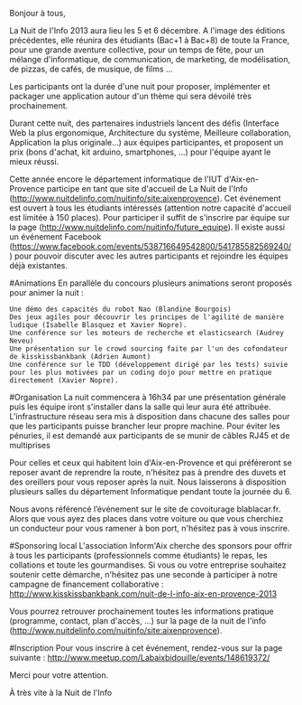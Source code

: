 Bonjour à tous,

La Nuit de l'Info 2013 aura lieu les 5 et 6 décembre. A l'image des éditions précédentes, elle réunira des étudiants (Bac+1 à Bac+8) de toute la France, pour une grande aventure collective, pour un temps de fête, pour un mélange d'informatique, de communication, de marketing, de modélisation, de pizzas, de cafés, de musique, de films …

Les participants ont la durée d'une nuit pour proposer, implémenter et packager une application autour d'un thème qui sera dévoilé très prochainement.

Durant cette nuit, des partenaires industriels lancent des défis (Interface Web la plus ergonomique, Architecture du système, Meilleure collaboration, Application la plus originale…) aux équipes participantes, et proposent un prix (bons d'achat, kit arduino, smartphones, …) pour l'équipe ayant le mieux réussi.

Cette année encore le département informatique de l'IUT d'Aix-en-Provence
participe en tant que site d'accueil de La Nuit de l'Info (http://www.nuitdelinfo.com/nuitinfo/site:aixenprovence). Cet événement est ouvert à tous les étudiants intéressés (attention notre capacité d'accueil est limitée à 150 places). Pour participer il suffit de s'inscrire par équipe sur la page (http://www.nuitdelinfo.com/nuitinfo/future_equipe). Il existe aussi un événement Facebook (https://www.facebook.com/events/538716649542800/541785582569240/) pour pouvoir discuter avec les autres participants et rejoindre les équipes déjà existantes.

#Animations
En parallèle du concours plusieurs animations seront proposés pour animer la nuit :

    Une démo des capacités du robot Nao (Blandine Bourgois)
    Des jeux agiles pour découvrir les principes de l'agilité de manière ludique (Isabelle Blasquez et Xavier Nopre).
    Une conférence sur les moteurs de recherche et elasticsearch (Audrey Neveu)
    Une présentation sur le crowd sourcing faite par l'un des cofondateur de kisskissbankbank (Adrien Aumont) 
    Une conférence sur le TDD (développement dirigé par les tests) suivie pour les plus motivées par un coding dojo pour mettre en pratique directement (Xavier Nopre).

#Organisation
La nuit commencera à 16h34 par une présentation générale puis les équipe iront s'installer dans la salle qui leur aura été attribuée. L’infrastructure réseau sera mis à disposition dans chacune des salles pour que les participants puisse brancher leur propre machine. Pour éviter les pénuries, il est demandé aux participants de se munir de câbles RJ45 et de multiprises

Pour celles et ceux qui habitent loin d'Aix-en-Provence et qui préféreront se reposer avant de reprendre la route, n'hésitez pas à prendre des duvets et des oreillers pour vous reposer après la nuit. Nous laisserons à disposition plusieurs salles du département Informatique pendant toute la journée du 6.

Nous avons référencé l’événement sur le site de covoiturage blablacar.fr. Alors que vous ayez des places dans votre voiture ou que vous cherchiez un conducteur pour vous ramener à bon port, n'hésitez pas à vous inscrire.

#Sponsoring local
L'association Inform'Aix cherche des sponsors pour offrir à tous les participants (professionnels comme étudiants) le repas, les collations et toute les gourmandises. Si vous ou votre entreprise souhaitez soutenir cette démarche, n'hésitez pas une seconde à participer à notre campagne de financement collaborative : http://www.kisskissbankbank.com/nuit-de-l-info-aix-en-provence-2013

Vous pourrez retrouver prochainement toutes les informations pratique (programme, contact, plan d'accès, ...) sur la page de la nuit de l'info (http://www.nuitdelinfo.com/nuitinfo/site:aixenprovence).

#Inscription
Pour vous inscrire à cet événement, rendez-vous sur la page suivante : http://www.meetup.com/Labaixbidouille/events/148619372/

Merci pour votre attention.

À très vite à la Nuit de l'Info
